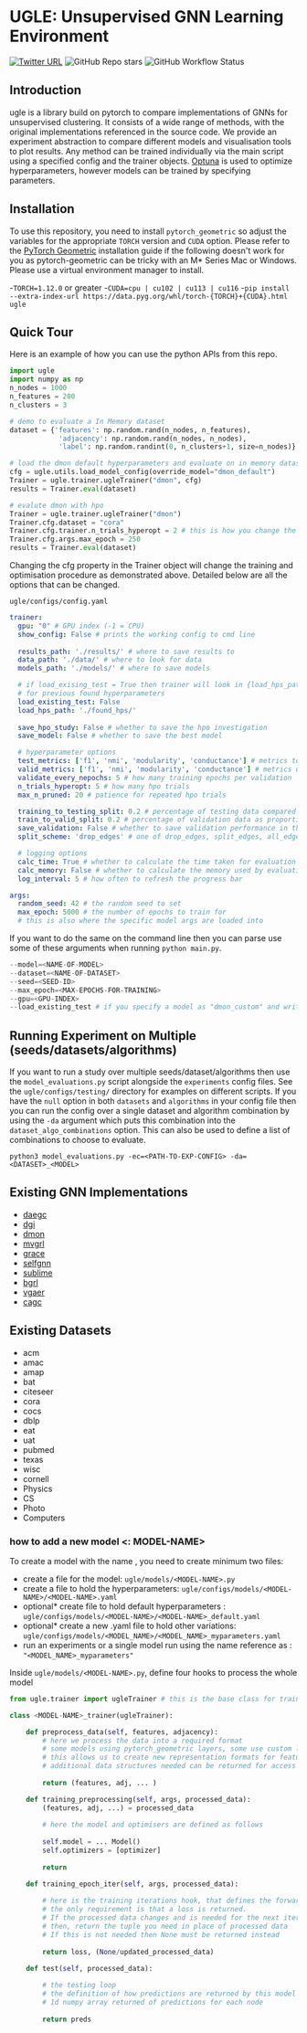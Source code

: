 # UGLE: Unsupervised GNN Learning Environment


[![Twitter URL](https://img.shields.io/twitter/url/https/twitter.com/willleeney.svg?style=social&label=Follow%20%40willleeney)](https://twitter.com/willleeney)
![GitHub Repo stars](https://img.shields.io/github/stars/willleeney/ugle?style=social)
![GitHub Workflow Status](https://img.shields.io/github/actions/workflow/status/willleeney/ugle/main-workflow.yaml)


## Introduction

ugle is a library build on pytorch to compare implementations of GNNs for unsupervised clustering.
It consists of a wide range of methods, with the original implementations referenced in the source code.
We provide an experiment abstraction to compare different models and visualisation tools to plot results. 
Any method can be trained individually via the main script using a specified config and the trainer objects. 
[Optuna](https://optuna.readthedocs.io/en/stable/tutorial/index.html) is used to optimize hyperparameters, however models can be trained by specifying parameters. 


## Installation

To use this repository, you need to install `pytorch_geometric` so adjust the variables for the appropriate `TORCH` version and `CUDA` option. Please refer to the [PyTorch Geometric](https://pytorch-geometric.readthedocs.io/en/latest/install/installation.html) installation guide if the following doesn't work for you as pytorch-geometric can be tricky with an M* Series Mac or Windows. Please use a virtual environment manager to install. 

-`TORCH=1.12.0` or greater
-`CUDA=cpu | cu102 | cu113 | cu116`
-`pip install --extra-index-url https://data.pyg.org/whl/torch-{TORCH}+{CUDA}.html ugle`


## Quick Tour

Here is an example of how you can use the python APIs from this repo.

```python 
import ugle
import numpy as np
n_nodes = 1000
n_features = 200
n_clusters = 3

# demo to evaluate a In Memory dataset 
dataset = {'features': np.random.rand(n_nodes, n_features),
            'adjacency': np.random.rand(n_nodes, n_nodes),
            'label': np.random.randint(0, n_clusters+1, size=n_nodes)}

# load the dmon default hyperparameters and evaluate on in memory dataset
cfg = ugle.utils.load_model_config(override_model="dmon_default")
Trainer = ugle.trainer.ugleTrainer("dmon", cfg)
results = Trainer.eval(dataset)

# evalute dmon with hpo
Trainer = ugle.trainer.ugleTrainer("dmon")
Trainer.cfg.dataset = "cora"
Trainer.cfg.trainer.n_trials_hyperopt = 2 # this is how you change the config
Trainer.cfg.args.max_epoch = 250
results = Trainer.eval(dataset)
```

Changing the cfg property in the Trainer object will change the training and optimisation procedure as demonstrated above. Detailed below are all the options that can be changed. 

 ```ugle/configs/config.yaml```
```yaml
trainer:
  gpu: "0" # GPU index (-1 = CPU)
  show_config: False # prints the working config to cmd line
  
  results_path: './results/' # where to save results to
  data_path: './data/' # where to look for data
  models_path: './models/' # where to save models 

  # if load_exising_test = True then trainer will look in {load_hps_path}{cfg.dataset}_{cfg.model}.pkl"
  # for previous found hyperparameters
  load_existing_test: False
  load_hps_path: './found_hps/'
  
  save_hpo_study: False # whether to save the hpo investigation 
  save_model: False # whether to save the best model

  # hyperparameter options
  test_metrics: ['f1', 'nmi', 'modularity', 'conductance'] # metrics to evaluate test data 
  valid_metrics: ['f1', 'nmi', 'modularity', 'conductance'] # metrics used for hpo and model selection
  validate_every_nepochs: 5 # how many training epochs per validation 
  n_trials_hyperopt: 5 # how many hpo trials
  max_n_pruned: 20 # patience for repeated hpo trials

  training_to_testing_split: 0.2 # percentage of testing data compared to total of training+validation 
  train_to_valid_split: 0.2 # percentage of validation data as proportion of the whole dataset
  save_validation: False # whether to save validation performance in the results object
  split_scheme: 'drop_edges' # one of drop_edges, split_edges, all_edges, no_edges (see ugle.datasets.split_adj() for more info)

  # logging options
  calc_time: True # whether to calculate the time taken for evaluation
  calc_memory: False # whether to calculate the memory used by evaluation 
  log_interval: 5 # how often to refresh the progress bar

args: 
  random_seed: 42 # the random seed to set
  max_epoch: 5000 # the number of epochs to train for 
  # this is also where the specific model args are loaded into 
```

If you want to do the same on the command line then you can parse use some of these arguments when running `python main.py`. 

```python
--model=<NAME-OF-MODEL> 
--dataset=<NAME-OF-DATASET> 
--seed=<SEED-ID> 
--max_epoch=<MAX-EPOCHS-FOR-TRAINING> 
--gpu=<GPU-INDEX>
--load_existing_test # if you specify a model as "dmon_custom" and write some custom args in the appropriate file that you want to test on then use this argument to load these
```

## Running Experiment on Multiple (seeds/datasets/algorithms)

If you want to run a study over multiple seeds/dataset/algorithms then use the `model_evaluations.py` script alongside the `experiments` config files. See the `ugle/configs/testing/` directory for examples on different scripts. If you have the `null` option in both `datasets` and `algorithms` in your config file then you can run the config over a single dataset and algorithm combination by using the `-da` argument which puts this combination into the `dataset_algo_combinations` option. This can also be used to define a list of combinations to choose to evaluate.

```python3 model_evaluations.py -ec=<PATH-TO-EXP-CONFIG> -da=<DATASET>_<MODEL>```


## Existing GNN Implementations 

- [daegc](https://github.com/Tiger101010/DAEGC)
- [dgi](https://github.com/PetarV-/DGI)
- [dmon](https://github.com/google-research/google-research/blob/master/graph_embedding/dmon/dmon.py)
- [mvgrl](https://github.com/kavehhassani/mvgrl)
- [grace](https://github.com/CRIPAC-DIG/GRACE)
- [selfgnn](https://github.com/zekarias-tilahun/SelfGNN)
- [sublime](https://github.com/GRAND-Lab/SUBLIME)
- [bgrl](https://github.com/Namkyeong/BGRL_Pytorch)
- [vgaer](https://github.com/qcydm/VGAER/tree/main/VGAER_codes)
- [cagc](https://github.com/wangtong627/CAGC/)

## Existing Datasets

- acm
- amac 
- amap
- bat
- citeseer
- cora
- cocs
- dblp
- eat
- uat
- pubmed
- texas
- wisc
- cornell
- Physics
- CS
- Photo
- Computers


### how to add a new model <: MODEL-NAME>

To create a model with the name <MODEL-NAME>, you need to create minimum two files:
* create a file for the model: ```ugle/models/<MODEL-NAME>.py```
* create a file to hold the hyperparameters: ```ugle/configs/models/<MODEL-NAME>/<MODEL-NAME>.yaml```
* optional* create file to hold default hyperparameters : ```ugle/configs/models/<MODEL-NAME>/<MODEL-NAME>_default.yaml```
* optional* create a new .yaml file to hold other variations: ```ugle/configs/models/<MODEL_NAME>/<MODEL_NAME>_myparameters.yaml``` 
* run an experiments or a single model run using the name reference as : ```"<MODEL_NAME>_myparameters"```

Inside ```ugle/models/<MODEL-NAME>.py```, define four hooks to process the whole model

```python
from ugle.trainer import ugleTrainer # this is the base class for training any model in this framework

class <MODEL-NAME>_trainer(ugleTrainer):

    def preprocess_data(self, features, adjacency):
        # here we process the data into a required format 
        # some models using pytorch_geometric layers, some use custom layers 
        # this allows us to create new representation formats for features/adjacency matrix
        # additional data structures needed can be returned for access under the tuple: processed_data
        
        return (features, adj, ... )

    def training_preprocessing(self, args, processed_data):
        (features, adj, ...) = processed_data
        
        # here the model and optimisers are defined as follows
        
        self.model = ... Model()
        self.optimizers = [optimizer]
        
        return

    def training_epoch_iter(self, args, processed_data):
    
        # here is the training iterations hook, that defines the forward pass for each model 
        # the only requirement is that a loss is returned.
        # If the processed data changes and is needed for the next iteration, 
        # then, return the tuple you need in place of processed data
        # If this is not needed then None must be returned instead
    
        return loss, (None/updated_processed_data)

    def test(self, processed_data):
    
        # the testing loop
        # the definition of how predictions are returned by this model
        # 1d numpy array returned of predictions for each node
    
        return preds

```